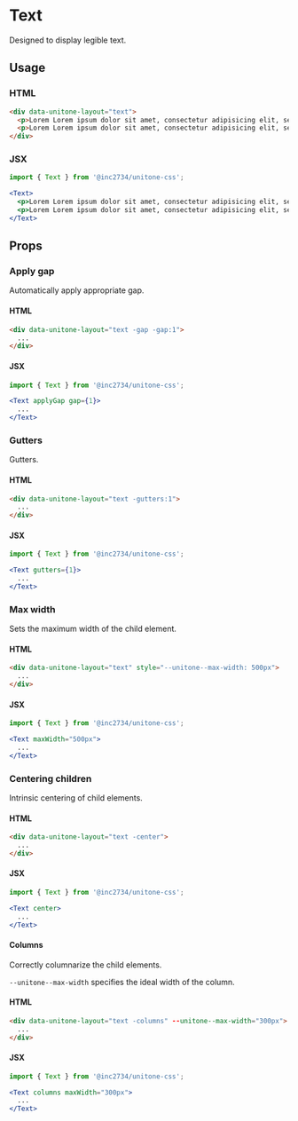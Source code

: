 # Text

Designed to display legible text.

## Usage

### HTML

```html
<div data-unitone-layout="text">
  <p>Lorem Lorem ipsum dolor sit amet, consectetur adipisicing elit, sed do eiusmod tempor incididunt ut labore et dolore magna aliqua. Ut enim ad minim veniam, quis nostrud exercitation ullamco laboris nisi ut aliquip ex ea commodo consequat. Duis aute irure dolor in reprehenderit in voluptate velit esse cill</p>
  <p>Lorem Lorem ipsum dolor sit amet, consectetur adipisicing elit, sed do eiusmod tempor incididunt ut labore et dolore magna aliqua. Ut enim ad minim veniam, quis nostrud exercitation ullamco laboris nisi ut aliquip ex ea commodo consequat. Duis aute irure dolor in reprehenderit in voluptate velit esse cill</p>
</div>
```

### JSX

```jsx
import { Text } from '@inc2734/unitone-css';

<Text>
  <p>Lorem Lorem ipsum dolor sit amet, consectetur adipisicing elit, sed do eiusmod tempor incididunt ut labore et dolore magna aliqua. Ut enim ad minim veniam, quis nostrud exercitation ullamco laboris nisi ut aliquip ex ea commodo consequat. Duis aute irure dolor in reprehenderit in voluptate velit esse cill</p>
  <p>Lorem Lorem ipsum dolor sit amet, consectetur adipisicing elit, sed do eiusmod tempor incididunt ut labore et dolore magna aliqua. Ut enim ad minim veniam, quis nostrud exercitation ullamco laboris nisi ut aliquip ex ea commodo consequat. Duis aute irure dolor in reprehenderit in voluptate velit esse cill</p>
</Text>
```

## Props

### Apply gap

Automatically apply appropriate gap.

#### HTML

```html
<div data-unitone-layout="text -gap -gap:1">
  ...
</div>
```

#### JSX

```jsx
import { Text } from '@inc2734/unitone-css';

<Text applyGap gap={1}>
  ...
</Text>
```

### Gutters

Gutters.

#### HTML

```html
<div data-unitone-layout="text -gutters:1">
  ...
</div>
```

#### JSX

```jsx
import { Text } from '@inc2734/unitone-css';

<Text gutters={1}>
  ...
</Text>
```

### Max width

Sets the maximum width of the child element.

#### HTML

```html
<div data-unitone-layout="text" style="--unitone--max-width: 500px">
  ...
</div>
```

#### JSX

```jsx
import { Text } from '@inc2734/unitone-css';

<Text maxWidth="500px">
  ...
</Text>
```

### Centering children

Intrinsic centering of child elements.

#### HTML

```html
<div data-unitone-layout="text -center">
  ...
</div>
```

#### JSX

```jsx
import { Text } from '@inc2734/unitone-css';

<Text center>
  ...
</Text>
```

#### Columns

Correctly columnarize the child elements.

`--unitone--max-width` specifies the ideal width of the column.

#### HTML

```html
<div data-unitone-layout="text -columns" --unitone--max-width="300px">
  ...
</div>
```

#### JSX

```jsx
import { Text } from '@inc2734/unitone-css';

<Text columns maxWidth="300px">
  ...
</Text>
```
